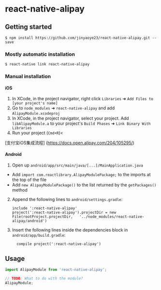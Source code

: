 # react-native-alipay

## Getting started

`$ npm install https://github.com/jinyaoye23/react-native-alipay.git --save`

### Mostly automatic installation

`$ react-native link react-native-alipay`

### Manual installation


#### iOS

1. In XCode, in the project navigator, right click `Libraries` ➜ `Add Files to [your project's name]`
2. Go to `node_modules` ➜ `react-native-alipay` and add `AlipayModule.xcodeproj`
3. In XCode, in the project navigator, select your project. Add `libAlipayModule.a` to your project's `Build Phases` ➜ `Link Binary With Libraries`
4. Run your project (`Cmd+R`)<

[支付宝iOS集成流程]	(https://docs.open.alipay.com/204/105295/)

#### Android

1. Open up `android/app/src/main/java/[...]/MainApplication.java`
  - Add `import com.reactlibrary.AlipayModulePackage;` to the imports at the top of the file
  - Add `new AlipayModulePackage()` to the list returned by the `getPackages()` method
2. Append the following lines to `android/settings.gradle`:
  	```
  	include ':react-native-alipay'
  	project(':react-native-alipay').projectDir = new File(rootProject.projectDir, 	'../node_modules/react-native-alipay/android')
  	```
3. Insert the following lines inside the dependencies block in `android/app/build.gradle`:
  	```
      compile project(':react-native-alipay')
  	```


## Usage
```javascript
import AlipayModule from 'react-native-alipay';

// TODO: What to do with the module?
AlipayModule;
```
